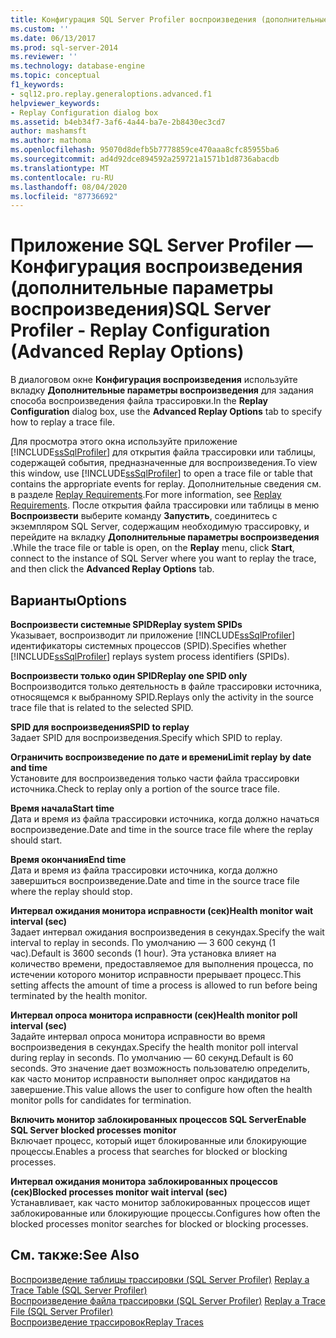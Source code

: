 ```yaml
---
title: Конфигурация SQL Server Profiler воспроизведения (дополнительные параметры воспроизведения) | Документация Майкрософт
ms.custom: ''
ms.date: 06/13/2017
ms.prod: sql-server-2014
ms.reviewer: ''
ms.technology: database-engine
ms.topic: conceptual
f1_keywords:
- sql12.pro.replay.generaloptions.advanced.f1
helpviewer_keywords:
- Replay Configuration dialog box
ms.assetid: b4eb34f7-3af6-4a44-ba7e-2b8430ec3cd7
author: mashamsft
ms.author: mathoma
ms.openlocfilehash: 95070d8defb5b7778859ce470aaa8cfc85955ba6
ms.sourcegitcommit: ad4d92dce894592a259721a1571b1d8736abacdb
ms.translationtype: MT
ms.contentlocale: ru-RU
ms.lasthandoff: 08/04/2020
ms.locfileid: "87736692"
---
```

# <a name="sql-server-profiler---replay-configuration-advanced-replay-options"></a><span data-ttu-id="a329c-102">Приложение SQL Server Profiler — Конфигурация воспроизведения (дополнительные параметры воспроизведения)</span><span class="sxs-lookup"><span data-stu-id="a329c-102">SQL Server Profiler - Replay Configuration (Advanced Replay Options)</span></span>
  <span data-ttu-id="a329c-103">В диалоговом окне **Конфигурация воспроизведения** используйте вкладку **Дополнительные параметры воспроизведения** для задания способа воспроизведения файла трассировки.</span><span class="sxs-lookup"><span data-stu-id="a329c-103">In the **Replay Configuration** dialog box, use the **Advanced Replay Options** tab to specify how to replay a trace file.</span></span>  
  
 <span data-ttu-id="a329c-104">Для просмотра этого окна используйте приложение [!INCLUDE[ssSqlProfiler](../includes/sssqlprofiler-md.md)] для открытия файла трассировки или таблицы, содержащей события, предназначенные для воспроизведения.</span><span class="sxs-lookup"><span data-stu-id="a329c-104">To view this window, use [!INCLUDE[ssSqlProfiler](../includes/sssqlprofiler-md.md)] to open a trace file or table that contains the appropriate events for replay.</span></span> <span data-ttu-id="a329c-105">Дополнительные сведения см. в разделе [Replay Requirements](../tools/sql-server-profiler/replay-requirements.md).</span><span class="sxs-lookup"><span data-stu-id="a329c-105">For more information, see [Replay Requirements](../tools/sql-server-profiler/replay-requirements.md).</span></span> <span data-ttu-id="a329c-106">После открытия файла трассировки или таблицы в меню **Воспроизвести** выберите команду **Запустить**, соединитесь с экземпляром SQL Server, содержащим необходимую трассировку, и перейдите на вкладку **Дополнительные параметры воспроизведения** .</span><span class="sxs-lookup"><span data-stu-id="a329c-106">While the trace file or table is open, on the **Replay** menu, click **Start**, connect to the instance of SQL Server where you want to replay the trace, and then click the **Advanced Replay Options** tab.</span></span>  
  
## <a name="options"></a><span data-ttu-id="a329c-107">Варианты</span><span class="sxs-lookup"><span data-stu-id="a329c-107">Options</span></span>  
 <span data-ttu-id="a329c-108">**Воспроизвести системные SPID**</span><span class="sxs-lookup"><span data-stu-id="a329c-108">**Replay system SPIDs**</span></span>  
 <span data-ttu-id="a329c-109">Указывает, воспроизводит ли приложение [!INCLUDE[ssSqlProfiler](../includes/sssqlprofiler-md.md)] идентификаторы системных процессов (SPID).</span><span class="sxs-lookup"><span data-stu-id="a329c-109">Specifies whether [!INCLUDE[ssSqlProfiler](../includes/sssqlprofiler-md.md)] replays system process identifiers (SPIDs).</span></span>  
  
 <span data-ttu-id="a329c-110">**Воспроизвести только один SPID**</span><span class="sxs-lookup"><span data-stu-id="a329c-110">**Replay one SPID only**</span></span>  
 <span data-ttu-id="a329c-111">Воспроизводится только деятельность в файле трассировки источника, относящемся к выбранному SPID.</span><span class="sxs-lookup"><span data-stu-id="a329c-111">Replays only the activity in the source trace file that is related to the selected SPID.</span></span>  
  
 <span data-ttu-id="a329c-112">**SPID для воспроизведения**</span><span class="sxs-lookup"><span data-stu-id="a329c-112">**SPID to replay**</span></span>  
 <span data-ttu-id="a329c-113">Задает SPID для воспроизведения.</span><span class="sxs-lookup"><span data-stu-id="a329c-113">Specify which SPID to replay.</span></span>  
  
 <span data-ttu-id="a329c-114">**Ограничить воспроизведение по дате и времени**</span><span class="sxs-lookup"><span data-stu-id="a329c-114">**Limit replay by date and time**</span></span>  
 <span data-ttu-id="a329c-115">Установите для воспроизведения только части файла трассировки источника.</span><span class="sxs-lookup"><span data-stu-id="a329c-115">Check to replay only a portion of the source trace file.</span></span>  
  
 <span data-ttu-id="a329c-116">**Время начала**</span><span class="sxs-lookup"><span data-stu-id="a329c-116">**Start time**</span></span>  
 <span data-ttu-id="a329c-117">Дата и время из файла трассировки источника, когда должно начаться воспроизведение.</span><span class="sxs-lookup"><span data-stu-id="a329c-117">Date and time in the source trace file where the replay should start.</span></span>  
  
 <span data-ttu-id="a329c-118">**Время окончания**</span><span class="sxs-lookup"><span data-stu-id="a329c-118">**End time**</span></span>  
 <span data-ttu-id="a329c-119">Дата и время из файла трассировки источника, когда должно завершиться воспроизведение.</span><span class="sxs-lookup"><span data-stu-id="a329c-119">Date and time in the source trace file where the replay should stop.</span></span>  
  
 <span data-ttu-id="a329c-120">**Интервал ожидания монитора исправности (сек)**</span><span class="sxs-lookup"><span data-stu-id="a329c-120">**Health monitor wait interval (sec)**</span></span>  
 <span data-ttu-id="a329c-121">Задает интервал ожидания воспроизведения в секундах.</span><span class="sxs-lookup"><span data-stu-id="a329c-121">Specify the wait interval to replay in seconds.</span></span> <span data-ttu-id="a329c-122">По умолчанию — 3 600 секунд (1 час).</span><span class="sxs-lookup"><span data-stu-id="a329c-122">Default is 3600 seconds (1 hour).</span></span> <span data-ttu-id="a329c-123">Эта установка влияет на количество времени, предоставляемое для выполнения процесса, по истечении которого монитор исправности прерывает процесс.</span><span class="sxs-lookup"><span data-stu-id="a329c-123">This setting affects the amount of time a process is allowed to run before being terminated by the health monitor.</span></span>  
  
 <span data-ttu-id="a329c-124">**Интервал опроса монитора исправности (сек)**</span><span class="sxs-lookup"><span data-stu-id="a329c-124">**Health monitor poll interval (sec)**</span></span>  
 <span data-ttu-id="a329c-125">Задайте интервал опроса монитора исправности во время воспроизведения в секундах.</span><span class="sxs-lookup"><span data-stu-id="a329c-125">Specify the health monitor poll interval during replay in seconds.</span></span> <span data-ttu-id="a329c-126">По умолчанию — 60 секунд.</span><span class="sxs-lookup"><span data-stu-id="a329c-126">Default is 60 seconds.</span></span> <span data-ttu-id="a329c-127">Это значение дает возможность пользователю определить, как часто монитор исправности выполняет опрос кандидатов на завершение.</span><span class="sxs-lookup"><span data-stu-id="a329c-127">This value allows the user to configure how often the health monitor polls for candidates for termination.</span></span>  
  
 <span data-ttu-id="a329c-128">**Включить монитор заблокированных процессов SQL Server**</span><span class="sxs-lookup"><span data-stu-id="a329c-128">**Enable SQL Server blocked processes monitor**</span></span>  
 <span data-ttu-id="a329c-129">Включает процесс, который ищет блокированные или блокирующие процессы.</span><span class="sxs-lookup"><span data-stu-id="a329c-129">Enables a process that searches for blocked or blocking processes.</span></span>  
  
 <span data-ttu-id="a329c-130">**Интервал ожидания монитора заблокированных процессов (сек)**</span><span class="sxs-lookup"><span data-stu-id="a329c-130">**Blocked processes monitor wait interval (sec)**</span></span>  
 <span data-ttu-id="a329c-131">Устанавливает, как часто монитор заблокированных процессов ищет заблокированные или блокирующие процессы.</span><span class="sxs-lookup"><span data-stu-id="a329c-131">Configures how often the blocked processes monitor searches for blocked or blocking processes.</span></span>  
  
## <a name="see-also"></a><span data-ttu-id="a329c-132">См. также:</span><span class="sxs-lookup"><span data-stu-id="a329c-132">See Also</span></span>  
 <span data-ttu-id="a329c-133">[Воспроизведение таблицы трассировки &#40;SQL Server Profiler&#41;](../tools/sql-server-profiler/replay-a-trace-table-sql-server-profiler.md) </span><span class="sxs-lookup"><span data-stu-id="a329c-133">[Replay a Trace Table &#40;SQL Server Profiler&#41;](../tools/sql-server-profiler/replay-a-trace-table-sql-server-profiler.md) </span></span>  
 <span data-ttu-id="a329c-134">[Воспроизведение файла трассировки &#40;SQL Server Profiler&#41;](../tools/sql-server-profiler/replay-a-trace-file-sql-server-profiler.md) </span><span class="sxs-lookup"><span data-stu-id="a329c-134">[Replay a Trace File &#40;SQL Server Profiler&#41;](../tools/sql-server-profiler/replay-a-trace-file-sql-server-profiler.md) </span></span>  
 [<span data-ttu-id="a329c-135">Воспроизведение трассировок</span><span class="sxs-lookup"><span data-stu-id="a329c-135">Replay Traces</span></span>](../tools/sql-server-profiler/replay-traces.md)  
  
  
